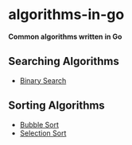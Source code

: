 # algorithms-in-go
**Common algorithms written in Go**

## Searching Algorithms
- [Binary Search](https://github.com/ryanjsheehan1/algorithms-in-go/blob/main/binary-search/main.go)

## Sorting Algorithms
- [Bubble Sort](https://github.com/ryanjsheehan1/algorithms-in-go/blob/main/bubble-sort/main.go)
- [Selection Sort](https://github.com/ryanjsheehan1/algorithms-in-go/blob/main/selection-sort/main.go)
